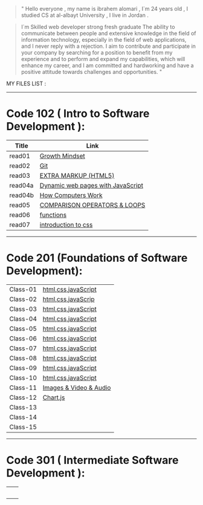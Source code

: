 >" Hello everyone , my name is ibrahem alomari , I`m 24 years old , I studied CS at al-albayt University ,
I live in Jordan .

>I`m Skilled web developer strong fresh graduate The ability to communicate between people and extensive knowledge in the field of information technology, especially in the field of web applications, and I never reply with a rejection. I aim to contribute and participate in your company by searching for a position to benefit from my experience and to perform and expand my capabilities, which will enhance my career, and I am committed and hardworking and have a positive attitude towards challenges and opportunities. "


MY FILES LIST :


____


# Code 102 ( Intro to Software Development ):

|Title   | Link  |
|---|---|
| read01  | [Growth Mindset](https://ibrahemomari.github.io/reading-notes/read01)  |
| read02  |  [Git](https://ibrahemomari.github.io/reading-notes/Read02) |
| read03  |  [EXTRA MARKUP (HTML5)](https://ibrahemomari.github.io/reading-notes/Read03) |
| read04a |  [Dynamic web pages with JavaScript](https://ibrahemomari.github.io/reading-notes/Read04a) |
| read04b|[How Computers Work](https://ibrahemomari.github.io/reading-notes/Read04b)|
| read05  |  [COMPARISON OPERATORS & LOOPS](https://ibrahemomari.github.io/reading-notes/Read05) |+
|read06|[functions](https://ibrahemomari.github.io/reading-notes/Read06)|
|read07|[introduction to css](https://ibrahemomari.github.io/reading-notes/Read07)|

___

# Code 201 (Foundations of Software Development):

|||
|---|---|
|Class-01|[html,css,javaScript](https://ibrahemomari.github.io/reading-notes/Class-01)|
|Class-02|[html,css,javaScrip](https://ibrahemomari.github.io/reading-notes/Class-02)|
|Class-03|[html,css,javaScript](https://ibrahemomari.github.io/reading-notes/Class-03)|
|Class-04|[html,css,javaScript](https://ibrahemomari.github.io/reading-notes/Calss-04)|
|Class-05|[html,css,javaScript](https://ibrahemomari.github.io/reading-notes/Class-05)|
|Class-06|[html,css,javaScript](https://ibrahemomari.github.io/reading-notes/Class-06)|
|Class-07|[html,css,javaScript](https://ibrahemomari.github.io/reading-notes/Class-07)|
|Class-08|[html,css,javaScript](https://ibrahemomari.github.io/reading-notes/Class-08)|
|Class-09|[html,css,javaScript](https://ibrahemomari.github.io/reading-notes/Class-09)|
|Class-10|[html,css,javaScript](https://ibrahemomari.github.io/reading-notes/Class-10)|
|Class-11|[Images & Video & Audio](https://ibrahemomari.github.io/reading-notes/Class-11)|
|Class-12|[Chart.js](https://ibrahemomari.github.io/reading-notes/Class-12)|
|Class-13|[]()|
|Class-14|[]()|
|Class-15|[]()|

___

# Code 301 ( Intermediate Software Development ):

|||
|---|---|
||[]()|
||[]()|
||[]()|
||[]()|
||[]()|
